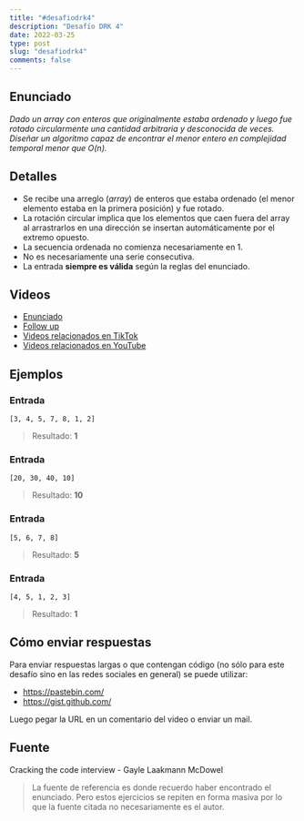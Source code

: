 ```yaml
---
title: "#desafiodrk4"
description: "Desafío DRK 4"
date: 2022-03-25
type: post
slug: "desafiodrk4"
comments: false
---
```


## Enunciado

_Dado un array con enteros que originalmente estaba ordenado y luego fue rotado circularmente una cantidad arbitraria y desconocida de veces. Diseñar un algoritmo capaz de encontrar el menor entero en complejidad temporal menor que O(n)._

## Detalles

- Se recibe una arreglo (_array_) de enteros que estaba ordenado (el menor elemento estaba en la primera posición) y fue rotado.
- La rotación circular implica que los elementos que caen fuera del array al arrastrarlos en una dirección se insertan automáticamente por el extremo opuesto.
- La secuencia ordenada no comienza necesariamente en 1.
- No es necesariamente una serie consecutiva.
- La entrada **siempre es válida** según la reglas del enunciado.

## Videos

- [Enunciado](https://www.tiktok.com/@drkbugs/video/7079082221583207685)
- [Follow up](https://www.tiktok.com/@drkbugs/video/7079131555947400453)
- [Videos relacionados en TikTok](https://www.tiktok.com/search?lang=en&q=%23desafiodrk4)
- [Videos relacionados en YouTube](https://www.youtube.com/results?search_query=%23desafiodrk4)

## Ejemplos

### Entrada
```
[3, 4, 5, 7, 8, 1, 2]
```
> Resultado: **1**

### Entrada
```
[20, 30, 40, 10]
```
> Resultado: **10**

### Entrada
```
[5, 6, 7, 8]
```
> Resultado: **5**

### Entrada
```
[4, 5, 1, 2, 3]
```
> Resultado: **1**

## Cómo enviar respuestas

Para enviar respuestas largas o que contengan código (no sólo para este desafío sino en las redes sociales en general) se puede utilizar:

- https://pastebin.com/
- https://gist.github.com/

Luego pegar la URL en un comentario del video o enviar un mail.

## Fuente

Cracking the code interview - Gayle Laakmann McDowel

> La fuente de referencia es donde recuerdo haber encontrado el enunciado. Pero estos ejercicios se repiten en forma masiva por lo que la fuente citada no necesariamente es el autor.